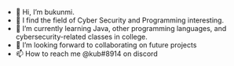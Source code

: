 - 👋 Hi, I’m bukunmi. 
- 👀 I find the field of Cyber Security and Programming interesting.
- 🌱 I’m currently learning Java, other programming languages, and cybersecurity-related classes in college.
- 💞️ I’m looking forward to collaborating on future projects 
- 📫 How to reach me @kub#8914 on discord 

<!---
skuuub/skuuub is a ✨ special ✨ repository because its `README.md` (this file) appears on your GitHub profile.
You can click the Preview link to take a look at your changes.
--->
